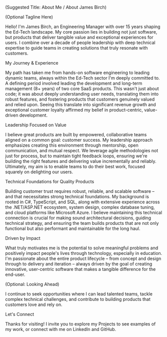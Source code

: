 (Suggested Title: About Me / About James Birch)

(Optional Tagline Here)

Hello! I'm James Birch, an Engineering Manager with over 15 years shaping the Ed-Tech landscape. My core passion lies in building not just software, but products that deliver tangible value and exceptional experiences for users. I combine over a decade of people leadership with deep technical expertise to guide teams in creating solutions that truly resonate with customers.

My Journey & Experience

My path has taken me from hands-on software engineering to leading dynamic teams, always within the Ed-Tech sector I'm deeply committed to. A defining period involved leading the development and long-term management (8+ years) of two core SaaS products. This wasn't just about code; it was about deeply understanding user needs, translating them into robust features, and fostering products that customers genuinely valued and relied upon. Seeing this translate into significant revenue growth and exceptional customer loyalty affirmed my belief in product-centric, value-driven development.

Leadership Focused on Value

I believe great products are built by empowered, collaborative teams aligned on a common goal: customer success. My leadership approach emphasizes creating this environment through mentorship, open communication, and mutual respect. We leverage agile methodologies not just for process, but to maintain tight feedback loops, ensuring we're building the right features and delivering value incrementally and reliably. Ultimately, my aim is to enable teams to do their best work, focused squarely on delighting our users.

Technical Foundations for Quality Products

Building customer trust requires robust, reliable, and scalable software – and that necessitates strong technical foundations. My background is rooted in C#, TypeScript, and SQL, along with extensive experience across the .NET/ASP.NET ecosystem, system design, complex database tuning, and cloud platforms like Microsoft Azure. I believe maintaining this technical connection is crucial for making sound architectural decisions, guiding technical strategy, and ensuring the team builds products that are not only functional but also performant and maintainable for the long haul.

Driven by Impact

What truly motivates me is the potential to solve meaningful problems and positively impact people's lives through technology, especially in education. I'm passionate about the entire product lifecycle – from concept and design through to delivery and iteration – always driven by the goal of creating innovative, user-centric software that makes a tangible difference for the end-user.

(Optional: Looking Ahead)

I continue to seek opportunities where I can lead talented teams, tackle complex technical challenges, and contribute to building products that customers love and rely on.

Let's Connect

Thanks for visiting! I invite you to explore my Projects to see examples of my work, or connect with me on LinkedIn and GitHub.